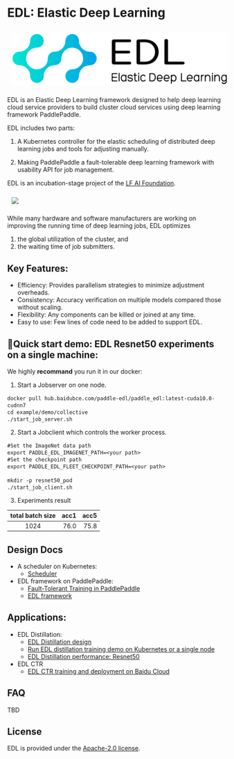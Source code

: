 # EDL: Elastic Deep Learning

<img src="https://github.com/elasticdeeplearning/artwork/blob/master/horizontal/color/edl-horizontal-color.png" width="500" style="display:inline;vertical-align:middle;padding:2%">

EDL is an Elastic Deep Learning framework designed to help deep learning cloud service providers to build cluster cloud services using deep learning framework PaddlePaddle.

EDL includes two parts:

1. A Kubernetes controller for the elastic scheduling of distributed
   deep learning jobs and tools for adjusting manually.

1. Making PaddlePaddle a fault-tolerable deep learning framework with usability API for job management.

EDL is an incubation-stage project of the [LF AI Foundation](https://lfai.foundation).

<img src="https://github.com/lfai/artwork/blob/master/lfai-project-badge/incubation/color/lfai-projectlogos_incubation-color.png"  width="200" style="display:inline;vertical-align:middle;padding:2%">

While many hardware and software manufacturers are working on
improving the running time of deep learning jobs, EDL optimizes

1. the global utilization of the cluster, and
1. the waiting time of job submitters.

## Key Features:
- Efficiency: Provides parallelism strategies to minimize adjustment overheads.
- Consistency: Accuracy verification on multiple models compared those without scaling.
- Flexibility: Any components can be killed or joined at any time.
- Easy to use: Few lines of code need to be added to support EDL.

## Quick start demo: EDL Resnet50 experiments on a single machine:
We highly **recommand** you run it in our docker:  

1. Start a Jobserver on one node.
 
```
docker pull hub.baidubce.com/paddle-edl/paddle_edl:latest-cuda10.0-cudnn7
cd example/demo/collective
./start_job_server.sh
```

2. Start a Jobclient which controls the worker process.

```
#Set the ImageNet data path
export PADDLE_EDL_IMAGENET_PATH=<your path>
#Set the checkpoint path
export PADDLE_EDL_FLEET_CHECKPOINT_PATH=<your path>

mkdir -p resnet50_pod
./start_job_client.sh
```

3. Experiments result
 
| total batch size | acc1 | acc5 |
| :-----: | ----: | ----: |
| 1024 | 76.0 | 75.8 |


## Design Docs
- A scheduler on Kubernetes:
  -  [Scheduler](./doc/edl_design_doc.md)
- EDL framework on PaddlePaddle:
  -  [Fault-Tolerant Training in PaddlePaddle](./doc/fault_tolerance.md)
  -  [EDL framework](./doc/edl_collective_design_doc.md)

## Applications:
- EDL Distillation:
  - [EDL Distillation design](./doc/edl_distill_design_doc.md)
  - [Run EDL distillation training demo on Kubernetes or a single node](./example/distill/README.md)
  - [EDL Distillation performance: Resnet50](./doc/experiment/distill_resnet50.md)
- EDL CTR
  - [EDL CTR training and deployment on Baidu Cloud](./example/ctr/deploy_ctr_on_baidu_cloud_cn.rst)

## FAQ

TBD

## License

EDL is provided under the [Apache-2.0 license](LICENSE).
